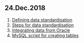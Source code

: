 ## 24.Dec.2018

1. [Defining data standardisation](https://github.com/ef10007/Test/blob/master/Defining_data_standardisation.md)
2. [Steps for data standardisation](https://github.com/ef10007/Test/blob/master/steps_for_standardisation.md)
3. [Integrating data from Oracle](https://github.com/ef10007/Test/blob/master/guideline_for_integration.md)
4. [MySQL script for creating tables](https://github.com/ef10007/Test/blob/master/script_for_oracle.sql)

